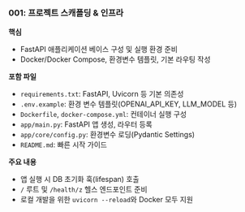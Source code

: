 ### 001: 프로젝트 스캐폴딩 & 인프라

**핵심**
- FastAPI 애플리케이션 베이스 구성 및 실행 환경 준비
- Docker/Docker Compose, 환경변수 템플릿, 기본 라우팅 작성

**포함 파일**
- `requirements.txt`: FastAPI, Uvicorn 등 기본 의존성
- `.env.example`: 환경 변수 템플릿(OPENAI_API_KEY, LLM_MODEL 등)
- `Dockerfile`, `docker-compose.yml`: 컨테이너 실행 구성
- `app/main.py`: FastAPI 앱 생성, 라우터 등록
- `app/core/config.py`: 환경변수 로딩(Pydantic Settings)
- `README.md`: 빠른 시작 가이드

**주요 내용**
- 앱 실행 시 DB 초기화 훅(lifespan) 호출
- `/` 루트 및 `/health/z` 헬스 엔드포인트 준비
- 로컬 개발을 위한 `uvicorn --reload`와 Docker 모두 지원

